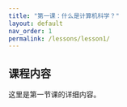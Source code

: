 ```yaml
---
title: "第一课：什么是计算机科学？"
layout: default
nav_order: 1
permalink: /lessons/lesson1/
---
```


## 课程内容
这里是第一节课的详细内容。
